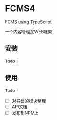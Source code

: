 # FCMS4
FCMS using TypeScript

一个内容管理加WEB框架

## 安装

Todo！

## 使用

Todo！

- [ ] 对导出的模块整理
- [ ] API文档
- [ ] 发布到NPM上